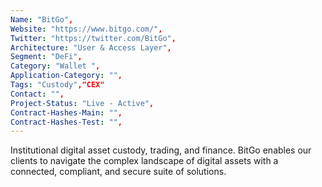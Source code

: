 ```yaml
--- 
Name: "BitGo", 
Website: "https://www.bitgo.com/", 
Twitter: "https://twitter.com/BitGo", 
Architecture: "User & Access Layer",
Segment: "DeFi",
Category: "Wallet ",
Application-Category: "",
Tags: "Custody","CEX"
Contact: "",
Project-Status: "Live - Active",
Contract-Hashes-Main: "",
Contract-Hashes-Test: "",
--- 
```

<!--lang:en--> 
Institutional digital asset custody, trading, and finance. BitGo enables our clients to navigate the complex landscape of digital assets with a connected, compliant, and secure suite of solutions.
<!--lang:es--] 
Custodia, comercio y finanzas de activos digitales institucionales. BitGo permite a nuestros clientes navegar por el complejo panorama de los activos digitales con un conjunto de soluciones conectadas, compatibles y seguras.
<!--lang:de--] 
Verwahrung, Handel und Finanzen für institutionelle digitale Vermögenswerte. BitGo ermöglicht unseren Kunden, sich mit einer vernetzten, konformen und sicheren Lösungssuite in der komplexen Landschaft digitaler Assets zurechtzufinden.
<!--lang:fr--] 
Conservation, négociation et finance d'actifs numériques institutionnels. BitGo permet à nos clients de naviguer dans le paysage complexe des actifs numériques avec une suite de solutions connectées, conformes et sécurisées.
<!--lang:pl--] 
Instytucjonalne przechowywanie aktywów cyfrowych, handel i finanse. BitGo umożliwia naszym klientom poruszanie się po złożonym krajobrazie zasobów cyfrowych za pomocą połączonego, zgodnego i bezpiecznego pakietu rozwiązań.
<!--lang:uk--] 
Інституційне зберігання цифрових активів, торгівля та фінанси. BitGo дозволяє нашим клієнтам орієнтуватися в складному ландшафті цифрових активів за допомогою підключеного, сумісного та безпечного набору рішень.
[!--lang:*--> 
